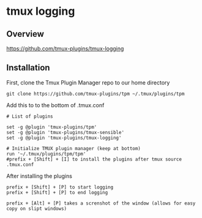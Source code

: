 # tmux logging

## Overview

https://github.com/tmux-plugins/tmux-logging

## Installation

First, clone the Tmux Plugin Manager repo to our home directory

    git clone https://github.com/tmux-plugins/tpm ~/.tmux/plugins/tpm


Add this to to the bottom of .tmux.conf

    # List of plugins

    set -g @plugin 'tmux-plugins/tpm'
    set -g @plugin 'tmux-plugins/tmux-sensible'
    set -g @plugin 'tmux-plugins/tmux-logging'

    # Initialize TMUX plugin manager (keep at bottom)
    run '~/.tmux/plugins/tpm/tpm'
    #prefix + [Shift] + [I] to install the plugins after tmux source .tmux.conf

After installing the plugins

    prefix + [Shift] + [P] to start logging
    prefix + [Shift] + [P] to end logging

    prefix + [Alt] + [P] takes a screnshot of the window (allows for easy copy on slipt windows)
